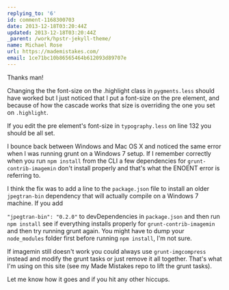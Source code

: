 ```yaml
---
replying_to: '6'
id: comment-1168300703
date: 2013-12-18T03:20:44Z
updated: 2013-12-18T03:20:44Z
_parent: /work/hpstr-jekyll-theme/
name: Michael Rose
url: https://mademistakes.com/
email: 1ce71bc10b86565464b612093d89707e
---
```


Thanks man!

Changing the the font-size on the .highlight class
in `pygments.less` should have worked but I just noticed that I put a font-size on
the pre element, and because of how the cascade works that size is overriding the
one you set on `.highlight`.

If you edit the pre element's font-size in `typography.less`
on line 132 you should be all set.

I bounce back between Windows and Mac OS
X and noticed the same error when I was running grunt on a Windows 7 setup. If I
remember correctly when you run `npm install` from the CLI a few dependencies
for `grunt-contrib-imagemin` don't install properly and that's what the ENOENT error
is referring to.

I think the fix was to add a line to the `package.json` file
to install an older `jpegtran-bin` dependency that will actually compile on a Windows
7 machine. If you add

`"jpegtran-bin": "0.2.0"` to devDependencies in
`package.json` and then run `npm install` see if everything installs properly for
`grunt-contrib-imagemin` and then try running grunt again. You might have to dump
your `node_modules` folder first before running `npm install`, I'm not sure.

If imagemin still doesn't work you could always use `grunt-imgcompress` instead and
modify the grunt tasks or just remove it all together. That's what I'm using on
this site (see my Made Mistakes repo to lift the grunt tasks).

Let me know how it goes and if you hit any other hiccups.
